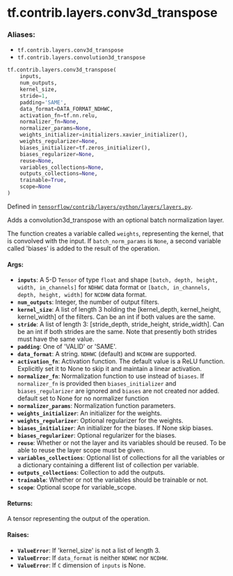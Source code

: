 <div itemscope itemtype="http://developers.google.com/ReferenceObject">
<meta itemprop="name" content="tf.contrib.layers.conv3d_transpose" />
<meta itemprop="path" content="Stable" />
</div>

# tf.contrib.layers.conv3d_transpose

### Aliases:

* `tf.contrib.layers.conv3d_transpose`
* `tf.contrib.layers.convolution3d_transpose`

``` python
tf.contrib.layers.conv3d_transpose(
    inputs,
    num_outputs,
    kernel_size,
    stride=1,
    padding='SAME',
    data_format=DATA_FORMAT_NDHWC,
    activation_fn=tf.nn.relu,
    normalizer_fn=None,
    normalizer_params=None,
    weights_initializer=initializers.xavier_initializer(),
    weights_regularizer=None,
    biases_initializer=tf.zeros_initializer(),
    biases_regularizer=None,
    reuse=None,
    variables_collections=None,
    outputs_collections=None,
    trainable=True,
    scope=None
)
```



Defined in [`tensorflow/contrib/layers/python/layers/layers.py`](https://www.tensorflow.org/code/tensorflow/contrib/layers/python/layers/layers.py).

Adds a convolution3d_transpose with an optional batch normalization layer.

The function creates a variable called `weights`, representing the
kernel, that is convolved with the input. If `batch_norm_params` is `None`, a
second variable called 'biases' is added to the result of the operation.
#### Args:

* <b>`inputs`</b>: A 5-D `Tensor` of type `float` and shape
    `[batch, depth, height, width, in_channels]` for `NDHWC` data format or
    `[batch, in_channels, depth, height, width]` for `NCDHW` data format.
* <b>`num_outputs`</b>: Integer, the number of output filters.
* <b>`kernel_size`</b>: A list of length 3 holding the [kernel_depth, kernel_height,
    kernel_width] of the filters. Can be an int if both values are the same.
* <b>`stride`</b>: A list of length 3: [stride_depth, stride_height, stride_width].
    Can be an int if both strides are the same.  Note that presently
    both strides must have the same value.
* <b>`padding`</b>: One of 'VALID' or 'SAME'.
* <b>`data_format`</b>: A string. `NDHWC` (default) and `NCDHW` are supported.
* <b>`activation_fn`</b>: Activation function. The default value is a ReLU function.
    Explicitly set it to None to skip it and maintain a linear activation.
* <b>`normalizer_fn`</b>: Normalization function to use instead of `biases`. If
    `normalizer_fn` is provided then `biases_initializer` and
    `biases_regularizer` are ignored and `biases` are not created nor added.
    default set to None for no normalizer function
* <b>`normalizer_params`</b>: Normalization function parameters.
* <b>`weights_initializer`</b>: An initializer for the weights.
* <b>`weights_regularizer`</b>: Optional regularizer for the weights.
* <b>`biases_initializer`</b>: An initializer for the biases. If None skip biases.
* <b>`biases_regularizer`</b>: Optional regularizer for the biases.
* <b>`reuse`</b>: Whether or not the layer and its variables should be reused. To be
    able to reuse the layer scope must be given.
* <b>`variables_collections`</b>: Optional list of collections for all the variables or
    a dictionary containing a different list of collection per variable.
* <b>`outputs_collections`</b>: Collection to add the outputs.
* <b>`trainable`</b>: Whether or not the variables should be trainable or not.
* <b>`scope`</b>: Optional scope for variable_scope.

#### Returns:

A tensor representing the output of the operation.

#### Raises:

* <b>`ValueError`</b>: If 'kernel_size' is not a list of length 3.
* <b>`ValueError`</b>: If `data_format` is neither `NDHWC` nor `NCDHW`.
* <b>`ValueError`</b>: If `C` dimension of `inputs` is None.